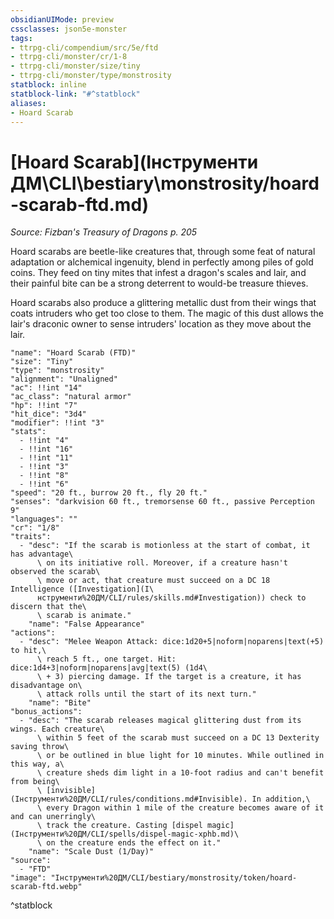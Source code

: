 ```yaml
---
obsidianUIMode: preview
cssclasses: json5e-monster
tags:
- ttrpg-cli/compendium/src/5e/ftd
- ttrpg-cli/monster/cr/1-8
- ttrpg-cli/monster/size/tiny
- ttrpg-cli/monster/type/monstrosity
statblock: inline
statblock-link: "#^statblock"
aliases:
- Hoard Scarab
---
```

# [Hoard Scarab](Інструменти ДМ\CLI\bestiary\monstrosity/hoard-scarab-ftd.md)
*Source: Fizban's Treasury of Dragons p. 205*  

Hoard scarabs are beetle-like creatures that, through some feat of natural adaptation or alchemical ingenuity, blend in perfectly among piles of gold coins. They feed on tiny mites that infest a dragon's scales and lair, and their painful bite can be a strong deterrent to would-be treasure thieves.

Hoard scarabs also produce a glittering metallic dust from their wings that coats intruders who get too close to them. The magic of this dust allows the lair's draconic owner to sense intruders' location as they move about the lair.

```statblock
"name": "Hoard Scarab (FTD)"
"size": "Tiny"
"type": "monstrosity"
"alignment": "Unaligned"
"ac": !!int "14"
"ac_class": "natural armor"
"hp": !!int "7"
"hit_dice": "3d4"
"modifier": !!int "3"
"stats":
  - !!int "4"
  - !!int "16"
  - !!int "11"
  - !!int "3"
  - !!int "8"
  - !!int "6"
"speed": "20 ft., burrow 20 ft., fly 20 ft."
"senses": "darkvision 60 ft., tremorsense 60 ft., passive Perception 9"
"languages": ""
"cr": "1/8"
"traits":
  - "desc": "If the scarab is motionless at the start of combat, it has advantage\
      \ on its initiative roll. Moreover, if a creature hasn't observed the scarab\
      \ move or act, that creature must succeed on a DC 18 Intelligence ([Investigation](І\
      нструменти%20ДМ/CLI/rules/skills.md#Investigation)) check to discern that the\
      \ scarab is animate."
    "name": "False Appearance"
"actions":
  - "desc": "Melee Weapon Attack: dice:1d20+5|noform|noparens|text(+5) to hit,\
      \ reach 5 ft., one target. Hit: dice:1d4+3|noform|noparens|avg|text(5) (1d4\
      \ + 3) piercing damage. If the target is a creature, it has disadvantage on\
      \ attack rolls until the start of its next turn."
    "name": "Bite"
"bonus_actions":
  - "desc": "The scarab releases magical glittering dust from its wings. Each creature\
      \ within 5 feet of the scarab must succeed on a DC 13 Dexterity saving throw\
      \ or be outlined in blue light for 10 minutes. While outlined in this way, a\
      \ creature sheds dim light in a 10-foot radius and can't benefit from being\
      \ [invisible](Інструменти%20ДМ/CLI/rules/conditions.md#Invisible). In addition,\
      \ every Dragon within 1 mile of the creature becomes aware of it and can unerringly\
      \ track the creature. Casting [dispel magic](Інструменти%20ДМ/CLI/spells/dispel-magic-xphb.md)\
      \ on the creature ends the effect on it."
    "name": "Scale Dust (1/Day)"
"source":
  - "FTD"
"image": "Інструменти%20ДМ/CLI/bestiary/monstrosity/token/hoard-scarab-ftd.webp"
```
^statblock